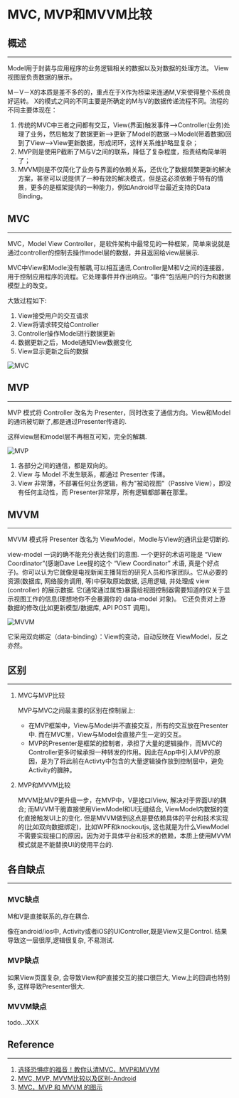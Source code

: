 
# MVC, MVP和MVVM比较


## 概述

---

Model用于封装与应用程序的业务逻辑相关的数据以及对数据的处理方法。 View视图层负责数据的展示。

M－V－X的本质是差不多的的，重点在于X作为桥梁来连通M,V来使得整个系统良好运转。 X的模式之间的不同主要是所确定的M与V的数据传递流程不同。流程的不同主要体现在：

1. 传统的MVC中三者之间都有交互，View(界面)触发事件—>Controller(业务)处理了业务，然后触发了数据更新—>更新了Model的数据—>Model(带着数据)回到了View—>View更新数据，形成闭环，这样关系维护略显复杂；
1. MVP则是使用P截断了M与V之间的联系，降低了复杂程度，指责结构简单明了；
1. MVVM则是不仅简化了业务与界面的依赖关系，还优化了数据频繁更新的解决方案，甚至可以说提供了一种有效的解决模式，但是这必须依赖于特有的情景，更多的是框架提供的一种能力，例如Android平台最近支持的Data Binding。


## MVC

---

MVC，Model View Controller，是软件架构中最常见的一种框架，简单来说就是通过controller的控制去操作model层的数据，并且返回给view层展示.

MVC中View和Modle没有解耦,可以相互通讯.Controller是M和V之间的连接器，用于控制应用程序的流程。它处理事件并作出响应。“事件”包括用户的行为和数据模型上的改变。

大致过程如下:

1. View接受用户的交互请求
1. View将请求转交给Controller
1. Controller操作Model进行数据更新
1. 数据更新之后，Model通知View数据变化
1. View显示更新之后的数据 

![MVC](http://zjutkz.net/images/%E9%80%89%E6%8B%A9%E6%81%90%E6%83%A7%E7%97%87%E7%9A%84%E7%A6%8F%E9%9F%B3%EF%BC%81%E6%95%99%E4%BD%A0%E8%AE%A4%E6%B8%85MVC-MVP%E5%92%8CMVVM/mvc.png)



## MVP

---

MVP 模式将 Controller 改名为 Presenter，同时改变了通信方向。View和Model的通讯被切断了,都是通过Presenter传递的.

这样view层和model层不再相互可知，完全的解耦.

![MVP](http://image.beekka.com/blog/2015/bg2015020109.png)

1. 各部分之间的通信，都是双向的。
1. View 与 Model 不发生联系，都通过 Presenter 传递。
1. View 非常薄，不部署任何业务逻辑，称为"被动视图"（Passive View），即没有任何主动性，而 Presenter非常厚，所有逻辑都部署在那里。



## MVVM

---

MVVM 模式将 Presenter 改名为 ViewModel，Modle与View的通讯业是切断的.

view-model 一词的确不能充分表达我们的意图. 一个更好的术语可能是 “View Coordinator”(感谢Dave Lee提的这个 “View Coordinator” 术语, 真是个好点子)。你可以认为它就像是电视新闻主播背后的研究人员和作家团队。它从必要的资源(数据库, 网络服务调用, 等)中获取原始数据, 运用逻辑, 并处理成 view (controller) 的展示数据. 它(通常通过属性)暴露给视图控制器需要知道的仅关于显示视图工作的信息(理想地你不会暴漏你的 data-model 对象)。 它还负责对上游数据的修改(比如更新模型/数据库, API POST 调用)。


![MVVM](http://zjutkz.net/images/%E9%80%89%E6%8B%A9%E6%81%90%E6%83%A7%E7%97%87%E7%9A%84%E7%A6%8F%E9%9F%B3%EF%BC%81%E6%95%99%E4%BD%A0%E8%AE%A4%E6%B8%85MVC-MVP%E5%92%8CMVVM/mvvm.png)

它采用双向绑定（data-binding）：View的变动，自动反映在 ViewModel，反之亦然。

## 区别

---

1. MVC与MVP比较

    MVP与MVC之间最主要的区别在控制层上:
    - 在MVP框架中，View与Model并不直接交互，所有的交互放在Presenter中. 而在MVC里，View与Model会直接产生一定的交互。
    - MVP的Presenter是框架的控制者，承担了大量的逻辑操作，而MVC的Controller更多时候承担一种转发的作用。因此在App中引入MVP的原因，是为了将此前在Activty中包含的大量逻辑操作放到控制层中，避免Activity的臃肿。

1. MVP和MVVM比较

    MVVM比MVP更升级一步，在MVP中，V是接口IView, 解决对于界面UI的耦合; 而MVVM干脆直接使用ViewModel和UI无缝结合, ViewModel内数据的变化直接触发UI上的变化. 但是MVVM做到这点是要依赖具体的平台和技术实现的(比如双向数据绑定)，比如WPF和knockoutjs, 这也就是为什么ViewModel不需要实现接口的原因，因为对于具体平台和技术的依赖，本质上使用MVVM模式就是不能替换UI的使用平台的.

## 各自缺点

---


### MVC缺点

M和V是直接联系的,存在耦合.

像在android/ios中, Activity或者iOS的UIController,既是View又是Control. 结果导致这一层很厚,逻辑很复杂, 不易测试.


### MVP缺点

如果View页面复杂, 会导致View和P直接交互的接口很巨大, View上的回调也特别多, 这样导致Presenter很大.


### MVVM缺点
todo...XXX


## Reference

---

1. [选择恐惧症的福音！教你认清MVC，MVP和MVVM](http://zjutkz.net/2016/04/13/%E9%80%89%E6%8B%A9%E6%81%90%E6%83%A7%E7%97%87%E7%9A%84%E7%A6%8F%E9%9F%B3%EF%BC%81%E6%95%99%E4%BD%A0%E8%AE%A4%E6%B8%85MVC%EF%BC%8CMVP%E5%92%8CMVVM/)
1. [MVC, MVP, MVVM比较以及区别-Android](http://blog.csdn.net/shareus/article/details/50814054)
1. [MVC，MVP 和 MVVM 的图示](http://www.ruanyifeng.com/blog/2015/02/mvcmvp_mvvm.html)





